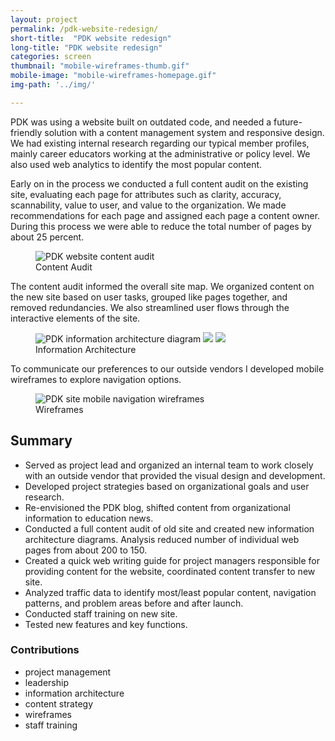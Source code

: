 ```yaml
---
layout: project
permalink: /pdk-website-redesign/
short-title:  "PDK website redesign"
long-title: "PDK website redesign"
categories: screen
thumbnail: "mobile-wireframes-thumb.gif"
mobile-image: "mobile-wireframes-homepage.gif"
img-path: '../img/'

---
```

PDK was using a website built on outdated code, and needed a future-friendly solution with a content management system and responsive design. 
We had existing internal research regarding our typical member profiles, mainly career educators working at the administrative or policy level. We also used web analytics to identify the most popular content.

Early on in the process we conducted a full content audit on the existing site, evaluating each page for attributes such as clarity, accuracy, scannability, value to user, and value to the organization. We made recommendations for each page and assigned each page a content owner. During this process we were able to reduce the total number of pages by about 25&nbsp;percent.

<figure>
	<img src="{{ page.img-path }}content-audit-portfolio.gif" alt="PDK website content audit" class="img-polaroid"/>
	<figcaption>
		Content Audit
	</figcaption>
</figure>
The content audit informed the overall site map. We organized content on the new site based on user tasks, grouped like pages together, and removed redundancies. We also streamlined user flows through the interactive elements of the site. 

<figure>
	<img src="{{ page.img-path }}PDK-IA-portfolio-top.gif" alt="PDK information architecture diagram" class="img-polaroid" />
	<img src="{{ page.img-path }}PDK-IA-join.gif" alt=" " class="img-polaroid"/>
	<img src="{{ page.img-path }}PDK-IA-about.gif" alt=" " class="img-polaroid" />
	<figcaption>
		Information Architecture
	</figcaption>
</figure>
To communicate our preferences to our outside vendors I developed mobile wireframes to explore navigation options.
<figure>
	<img src="{{ page.img-path }}mobile-wireframes-web-portfolio.gif" alt="PDK site mobile navigation wireframes" class="img-polaroid" />
	<figcaption>
		Wireframes
	</figcaption>
</figure>
<div class="project-meta">
	<h2>Summary</h2>
	<ul>
		<li>
		Served as project lead and organized an internal team to work closely with an outside vendor that provided the visual design and development. 
		</li>
		<li>Developed project strategies based on organizational goals and user research.</li>
		<li>
			Re-envisioned the PDK blog, shifted content from organizational information to education news.
		</li>
		<li>
			Conducted a full content audit of old site and created new information architecture diagrams. Analysis reduced number of individual web pages from about 200 to 150.
		</li>
		<li>
			Created a quick web writing guide for project managers responsible for providing content for the website, coordinated content transfer to new site.
		</li>
		<li>
			Analyzed traffic data to identify most/least popular content, navigation patterns, and problem areas before and after launch.
		</li>
		<li>
			Conducted staff training on new site.
		</li>
		<li>
			Tested new features and key functions.
		</li>
	</ul>
	<h3>Contributions</h3>
	<ul class="skill-pills">
		<li>
			project management
		</li>
		<li>leadership</li>
		<li>
			information architecture
		</li>
		<li>
			content strategy
		</li>
		<li>
			wireframes
		</li>
		<li>
			staff training
		</li>
	</ul>
